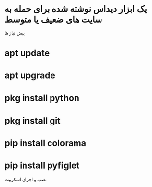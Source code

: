 # یک ابزار دیداس نوشته شده برای حمله به سایت های ضعیف یا متوسط 

پیش نیاز ها
# apt update 
# apt upgrade 
# pkg install python 
# pkg install git 
# pip install colorama 
# pip install pyfiglet

نصب و اجرای اسکريپت 
